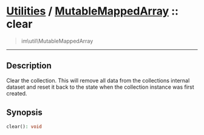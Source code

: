 # [Utilities](util.md) / [MutableMappedArray](util-MutableMappedArray.md) :: clear
 > im\util\MutableMappedArray
____

## Description
Clear the collection. This will remove all data from the
collections internal dataset and reset it back to the state
when the collection instance was first created.

## Synopsis
```php
clear(): void
```
